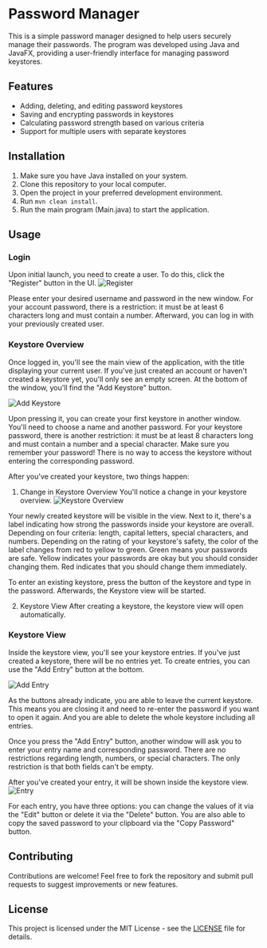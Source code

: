 # Password Manager

This is a simple password manager designed to help users securely manage their passwords. The program was developed using Java and JavaFX, providing a user-friendly interface for managing password keystores.

## Features

- Adding, deleting, and editing password keystores
- Saving and encrypting passwords in keystores
- Calculating password strength based on various criteria
- Support for multiple users with separate keystores

## Installation

1. Make sure you have Java installed on your system.
2. Clone this repository to your local computer.
3. Open the project in your preferred development environment.
4. Run `mvn clean install`.
5. Run the main program (Main.java) to start the application.

## Usage

### Login
Upon initial launch, you need to create a user. To do this, click the "Register" button in the UI.
![Register](https://github.com/TimWaeckerle/KeyFortress/assets/97874901/a5732920-ad40-459c-9901-cfb0c359e655)

Please enter your desired username and password in the new window. 
For your account password, there is a restriction: it must be at least 6 characters long and must contain a number.
Afterward, you can log in with your previously created user.

### Keystore Overview
Once logged in, you'll see the main view of the application, with the title displaying your current user. If you've just created an account or haven't created a keystore yet, you'll only see an empty screen.
At the bottom of the window, you'll find the "Add Keystore" button. 

![Add Keystore](https://github.com/TimWaeckerle/KeyFortress/assets/97874901/feda85fb-50a2-4ed5-a770-9469a1d89884)

Upon pressing it, you can create your first keystore in another window. You'll need to choose a name and another password. 
For your keystore password, there is another restriction: it must be at least 8 characters long and must contain a number and a special character. 
Make sure you remember your password! There is no way to access the keystore without entering the corresponding password.

After you've created your keystore, two things happen:

1. Change in Keystore Overview
You'll notice a change in your keystore overview.
![Keystore Overview](https://github.com/TimWaeckerle/KeyFortress/assets/97874901/187cb61f-b610-49aa-870a-136b8fc05457)

Your newly created keystore will be visible in the view. Next to it, there's a label indicating how strong the passwords inside your keystore are overall.
Depending on four criteria: length, capital letters, special characters, and numbers. 
Depending on the rating of your keystore's safety, the color of the label changes from red to yellow to green. 
Green means your passwords are safe. Yellow indicates your passwords are okay but you should consider changing them. Red indicates that you should change them immediately.

To enter an existing keystore, press the button of the keystore and type in the password. Afterwards, the Keystore view will be started.

2. Keystore View
After creating a keystore, the keystore view will open automatically.

### Keystore View
Inside the keystore view, you'll see your keystore entries. If you've just created a keystore, there will be no entries yet.
To create entries, you can use the "Add Entry" button at the bottom.

![Add Entry](https://github.com/TimWaeckerle/KeyFortress/assets/97874901/7e3d81e4-38b7-4ef0-87e0-75a26029cb84)

As the buttons already indicate, you are able to leave the current keystore. This means you are closing it and need to re-enter the password if you want to open it again.
And you are able to delete the whole keystore including all entries.

Once you press the "Add Entry" button, another window will ask you to enter your entry name and corresponding password. 
There are no restrictions regarding length, numbers, or special characters. The only restriction is that both fields can't be empty.

After you've created your entry, it will be shown inside the keystore view.
![Entry](https://github.com/TimWaeckerle/KeyFortress/assets/97874901/9e247032-fbfa-46d5-9fa5-d9468affdfd0)

For each entry, you have three options: you can change the values of it via the "Edit" button or delete it via the "Delete" button.
You are also able to copy the saved password to your clipboard via the "Copy Password" button.

## Contributing

Contributions are welcome! Feel free to fork the repository and submit pull requests to suggest improvements or new features.

## License

This project is licensed under the MIT License - see the [LICENSE](LICENSE) file for details.
